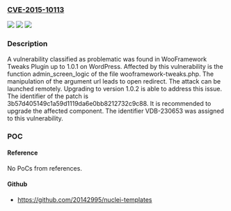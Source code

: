 ### [CVE-2015-10113](https://cve.mitre.org/cgi-bin/cvename.cgi?name=CVE-2015-10113)
![](https://img.shields.io/static/v1?label=Product&message=WooFramework%20Tweaks%20Plugin&color=blue)
![](https://img.shields.io/static/v1?label=Version&message=%3D%201.0.0%20&color=brighgreen)
![](https://img.shields.io/static/v1?label=Vulnerability&message=CWE-601%20Open%20Redirect&color=brighgreen)

### Description

A vulnerability classified as problematic was found in WooFramework Tweaks Plugin up to 1.0.1 on WordPress. Affected by this vulnerability is the function admin_screen_logic of the file wooframework-tweaks.php. The manipulation of the argument url leads to open redirect. The attack can be launched remotely. Upgrading to version 1.0.2 is able to address this issue. The identifier of the patch is 3b57d405149c1a59d1119da6e0bb8212732c9c88. It is recommended to upgrade the affected component. The identifier VDB-230653 was assigned to this vulnerability.

### POC

#### Reference
No PoCs from references.

#### Github
- https://github.com/20142995/nuclei-templates


